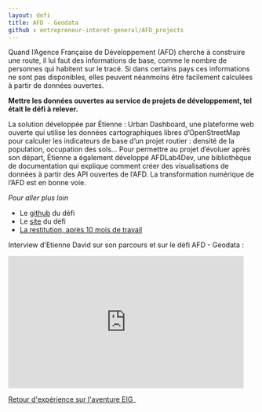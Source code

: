 ```yaml
---
layout: defi
title: AFD - Geodata
github : entrepreneur-interet-general/AFD_projects
---
```


Quand l’Agence Française de Développement (AFD) cherche à construire
une route, il lui faut des informations de base, comme le nombre de
personnes qui habitent sur le tracé.  Si dans certains pays ces
informations ne sont pas disponibles, elles peuvent néanmoins être
facilement calculées à partir de données ouvertes.

**Mettre les données ouvertes au service de projets de développement,
tel était le défi à relever.**

La solution développée par Étienne : Urban Dashboard, une plateforme
web ouverte qui utilise les données cartographiques libres
d’OpenStreetMap pour calculer les indicateurs de base d’un projet
routier : densité de la population, occupation des sols… Pour
permettre au projet d’évoluer après son départ, Étienne a également
développé AFDLab4Dev, une bibliothèque de documentation qui explique
comment créer des visualisations de données à partir des API ouvertes
de l’AFD. La transformation numérique de l’AFD est en bonne voie.

_Pour aller plus loin_

* Le [github](https://github.com/entrepreneur-interet-general/AFD_projects) du défi
* Le [site](https://data.afd.fr/urban.html) du défi
* [La restitution, après 10 mois de travail](https://www.dailymotion.com/video/x6b9mca?playlist=x54m4i)

Interview d'Etienne David sur son parcours et sur le défi AFD - Geodata : 
<iframe frameborder="0" width="480" height="270" src="https://www.dailymotion.com/embed/video/x5qmebk" allowfullscreen allow="autoplay"></iframe>

[Retour d'expérience sur l'aventure EIG](https://www.dailymotion.com/video/x64z39y)_
